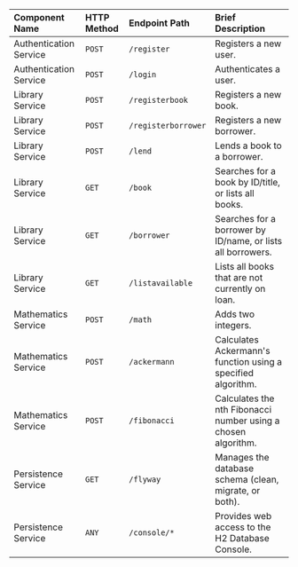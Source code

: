 | Component Name | HTTP Method | Endpoint Path | Brief Description |
| :--- | :--- | :--- | :--- |
| Authentication Service | `POST` | `/register` | Registers a new user. |
| Authentication Service | `POST` | `/login` | Authenticates a user. |
| Library Service | `POST` | `/registerbook` | Registers a new book. |
| Library Service | `POST` | `/registerborrower` | Registers a new borrower. |
| Library Service | `POST` | `/lend` | Lends a book to a borrower. |
| Library Service | `GET` | `/book` | Searches for a book by ID/title, or lists all books. |
| Library Service | `GET` | `/borrower` | Searches for a borrower by ID/name, or lists all borrowers. |
| Library Service | `GET` | `/listavailable` | Lists all books that are not currently on loan. |
| Mathematics Service | `POST` | `/math` | Adds two integers. |
| Mathematics Service | `POST` | `/ackermann` | Calculates Ackermann's function using a specified algorithm. |
| Mathematics Service | `POST` | `/fibonacci` | Calculates the nth Fibonacci number using a chosen algorithm. |
| Persistence Service | `GET` | `/flyway` | Manages the database schema (clean, migrate, or both). |
| Persistence Service | `ANY` | `/console/*` | Provides web access to the H2 Database Console. |